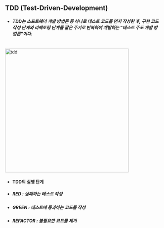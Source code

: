 ## TDD (Test-Driven-Development)

- ##### TDD는 소프트웨어 개발 방법론 중 하나로 테스트 코드를 먼저 작성한 후, 구현 코드 작성 단계와 리팩토링 단계를 짧은 주기로 반복하여 개발하는 "테스트 주도 개발 방법론"이다.
#

<img width="400" alt="tdd" src="https://user-images.githubusercontent.com/73099980/142571486-3822c988-56f9-4de3-b67a-c561b6664bb3.png">


- #### TDD의 실행 단계
- ##### RED : 실패하는 테스트 작성
- ##### GREEN : 테스트에 통과하는 코드를 작성
- ##### REFACTOR : 불필요한 코드를 제거
